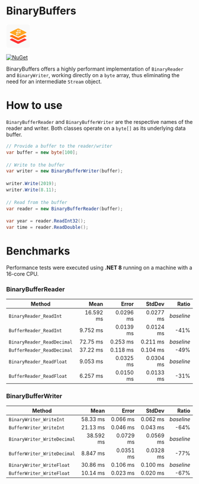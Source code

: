 # BinaryBuffers

![logo](https://raw.githubusercontent.com/silkfire/BinaryBuffers/main/img/logo.png)

[![NuGet](https://img.shields.io/nuget/v/BinaryBuffers.svg)](https://www.nuget.org/packages/BinaryBuffers)

BinaryBuffers offers a highly performant implementation of `BinaryReader` and `BinaryWriter`, working directly on a `byte` array, thus eliminating the need for an intermediate `Stream` object.

# How to use

`BinaryBufferReader` and `BinaryBufferWriter` are the respective names of the reader and writer. Both classes operate on a `byte[]` as its underlying data buffer.

```csharp
// Provide a buffer to the reader/writer
var buffer = new byte[100];

// Write to the buffer
var writer = new BinaryBufferWriter(buffer);

writer.Write(2019);
writer.Write(8.11);

// Read from the buffer
var reader = new BinaryBufferReader(buffer);

var year = reader.ReadInt32();
var time = reader.ReadDouble();
```

# Benchmarks

Performance tests were executed using **.NET 8** running on a machine with a 16-core CPU.

### BinaryBufferReader

| Method                   | Mean     | Error    | StdDev   | Ratio    |
|------------------------- |---------:|---------:|---------:|---------:|
| `BinaryReader_ReadInt` | 16.592 ms | 0.0296 ms | 0.0277 ms | *baseline* |
| `BufferReader_ReadInt` |  9.752 ms | 0.0139 ms | 0.0124 ms |     -41% |
| `BinaryReader_ReadDecimal` | 72.75 ms | 0.253 ms | 0.211 ms | *baseline* |
| `BufferReader_ReadDecimal` | 37.22 ms | 0.118 ms | 0.104 ms |     -49% |
| `BinaryReader_ReadFloat` | 9.053 ms | 0.0325 ms | 0.0304 ms | *baseline* |
| `BufferReader_ReadFloat` | 6.257 ms | 0.0150 ms | 0.0133 ms |     -31% |

### BinaryBufferWriter

| Method                    | Mean      | Error     | StdDev    | Ratio    |
|-------------------------- |----------:|----------:|----------:|---------:|
| `BinaryWriter_WriteInt` | 58.33 ms | 0.066 ms | 0.062 ms | *baseline* |
| `BufferWriter_WriteInt` | 21.13 ms | 0.046 ms | 0.043 ms |     -64% |
| `BinaryWriter_WriteDecimal` | 38.592 ms | 0.0729 ms | 0.0569 ms | *baseline* |
| `BufferWriter_WriteDecimal` |  8.847 ms | 0.0351 ms | 0.0328 ms |     -77% |
| `BinaryWriter_WriteFloat` | 30.86 ms | 0.106 ms | 0.100 ms | *baseline* |
| `BufferWriter_WriteFloat` | 10.14 ms | 0.023 ms | 0.020 ms |     -67% |
